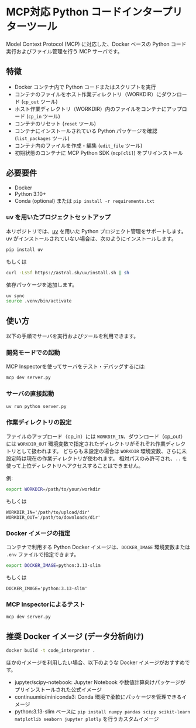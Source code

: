 # MCP対応 Python コードインタープリターツール

Model Context Protocol (MCP) に対応した、Docker ベースの Python コード実行およびファイル管理を行う MCP サーバです。

## 特徴
- Docker コンテナ内で Python コードまたはスクリプトを実行  
- コンテナのファイルをホスト作業ディレクトリ（WORKDIR）にダウンロード (`cp_out` ツール)  
- ホスト作業ディレクトリ（WORKDIR）内のファイルをコンテナにアップロード (`cp_in` ツール)  
- コンテナのリセット (`reset` ツール)  
- コンテナにインストールされている Python パッケージを確認 (`list_packages` ツール)  
- コンテナ内のファイルを作成・編集 (`edit_file` ツール)  
- 初期状態のコンテナに MCP Python SDK (`mcp[cli]`) をプリインストール

## 必要要件
- Docker  
- Python 3.10+  
- Conda (optional) または `pip install -r requirements.txt`


### uv を用いたプロジェクトセットアップ

本リポジトリでは、[uv](https://docs.astral.sh/uv/) を用いた Python プロジェクト管理をサポートします。
uv がインストールされていない場合は、次のようにインストールします。
```bash
pip install uv
```
もしくは
```bash
curl -LsSf https://astral.sh/uv/install.sh | sh
```
依存パッケージを追加します。
```bash
uv sync
source .venv/bin/activate
```
## 使い方

以下の手順でサーバを実行およびツールを利用できます。


### 開発モードでの起動

MCP Inspectorを使ってサーバをテスト・デバッグするには:

```bash
mcp dev server.py
```

### サーバの直接起動

```bash
uv run python server.py
```

### 作業ディレクトリの設定

ファイルのアップロード（cp_in）には `WORKDIR_IN`、ダウンロード（cp_out）には `WORKDIR_OUT` 環境変数で指定されたディレクトリがそれぞれ作業ディレクトリとして扱われます。
どちらも未設定の場合は `WORKDIR` 環境変数、さらに未設定時は現在の作業ディレクトリが使われます。
相対パスのみ許可され、`..` を使って上位ディレクトリへアクセスすることはできません。

例:
```bash
export WORKDIR=/path/to/your/workdir
```
もしくは
```.env
WORKDIR_IN='/path/to/upload/dir'
WORKDIR_OUT='/path/to/downloads/dir'
```

### Docker イメージの指定

コンテナで利用する Python Docker イメージは、`DOCKER_IMAGE` 環境変数または `.env` ファイルで指定できます。
```bash
export DOCKER_IMAGE=python:3.13-slim
```
もしくは
```.env
DOCKER_IMAGE='python:3.13-slim'
```

### MCP Inspectorによるテスト
```bash
mcp dev server.py
```


## 推奨 Docker イメージ (データ分析向け)
```bash
docker build -t code_interpreter .
```

ほかのイメージを利用したい場合、以下のような Docker イメージがおすすめです。  
- jupyter/scipy-notebook: Jupyter Notebook や数値計算向けパッケージがプリインストールされた公式イメージ  
- continuumio/miniconda3: Conda 環境で柔軟にパッケージを管理できるイメージ  
- python:3.13-slim ベースに `pip install numpy pandas scipy scikit-learn matplotlib seaborn jupyter plotly` を行うカスタムイメージ
